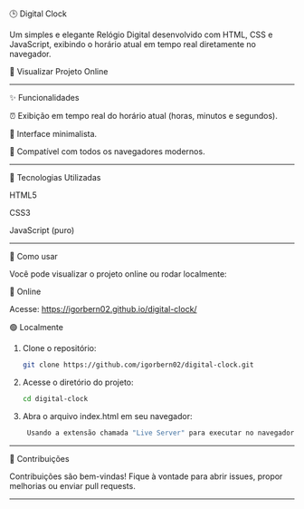 🕒 Digital Clock

Um simples e elegante Relógio Digital desenvolvido com HTML, CSS e JavaScript, exibindo o horário atual em tempo real diretamente no navegador.

🔗 Visualizar Projeto Online


---

✨ Funcionalidades

⏰ Exibição em tempo real do horário atual (horas, minutos e segundos).

🎨 Interface minimalista.

🌙 Compatível com todos os navegadores modernos.


---

🚀 Tecnologias Utilizadas

HTML5

CSS3

JavaScript (puro)


---

📁 Como usar

Você pode visualizar o projeto online ou rodar localmente:

🔴 Online

Acesse: https://igorbern02.github.io/digital-clock/

🟢 Localmente

1. Clone o repositório:
   ```bash
   git clone https://github.com/igorbern02/digital-clock.git

2. Acesse o diretório do projeto:
   ```bash
   cd digital-clock

3. Abra o arquivo index.html em seu navegador:
   ```bash
    Usando a extensão chamada "Live Server" para executar no navegador 

---

🤝 Contribuições

Contribuições são bem-vindas! Fique à vontade para abrir issues, propor melhorias ou enviar pull requests.


---


